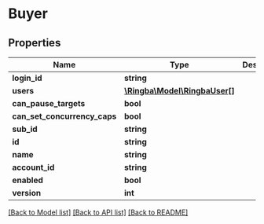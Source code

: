 # Buyer

## Properties
Name | Type | Description | Notes
------------ | ------------- | ------------- | -------------
**login_id** | **string** |  | [optional] 
**users** | [**\Ringba\Model\RingbaUser[]**](RingbaUser.md) |  | [optional] 
**can_pause_targets** | **bool** |  | [optional] 
**can_set_concurrency_caps** | **bool** |  | [optional] 
**sub_id** | **string** |  | [optional] 
**id** | **string** |  | [optional] 
**name** | **string** |  | [optional] 
**account_id** | **string** |  | [optional] 
**enabled** | **bool** |  | [optional] 
**version** | **int** |  | [optional] 

[[Back to Model list]](../README.md#documentation-for-models) [[Back to API list]](../README.md#documentation-for-api-endpoints) [[Back to README]](../README.md)


